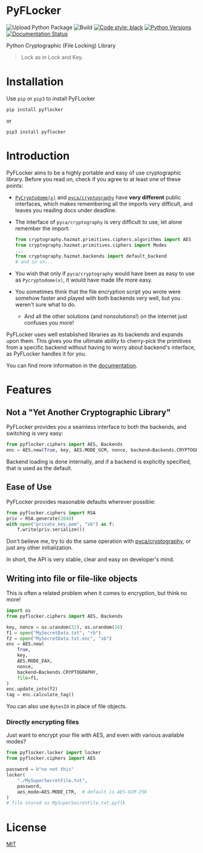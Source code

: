 # PyFLocker

![Upload Python Package](https://github.com/arunanshub/pyflocker/workflows/Upload%20Python%20Package/badge.svg)
![Build](https://github.com/arunanshub/pyflocker/workflows/Build/badge.svg)
[![Code style: black](https://img.shields.io/badge/code%20style-black-000000.svg)](https://github.com/psf/black)
[![Python Versions](https://img.shields.io/pypi/pyversions/PyFLocker?label=Python%20Versions)](https://pypi.org/project/PyFLocker)
[![Documentation Status](https://readthedocs.org/projects/pyflocker/badge/?version=latest)](https://pyflocker.readthedocs.io/en/latest/?badge=latest)

Python Cryptographic (File Locking) Library

> Lock as in Lock and Key.

# Installation

Use `pip` or `pip3` to install PyFLocker

    pip install pyflocker

or

    pip3 install pyflocker

# Introduction

PyFLocker aims to be a highly portable and easy of use cryptographic library.
Before you read on, check if you agree to at least one of these points:

- [`PyCryptodome(x)`][pycrypto] and [`pyca/cryptography`][pyca] have
  **very different** public interfaces, which makes remembering all the imports
  very difficult, and leaves you reading docs under deadline.

- The interface of `pyca/cryptography` is very difficult to use, let alone
  remember the import:

  ```python
  from cryptography.hazmat.primitives.ciphers.algorithms import AES
  from cryptography.hazmat.primitives.ciphers import Modes
  ...
  from cryptography.hazmat.backends import default_backend
  # and so on...
  ```

- You wish that only if `pyca/cryptography` would have been as easy to use as
  `Pycryptodome(x)`, it would have made life more easy.

- You sometimes think that the file encryption script you wrote were somehow
  faster and played with both backends very well, but you weren't sure what to do.

  - And all the other solutions (and nonsolutions!) on the internet just confuses
    you more!

PyFLocker uses well established libraries as its backends and expands upon them.
This gives you the ultimate ability to cherry-pick the primitives from a specific
backend without having to worry about backend's interface, as PyFLocker handles it
for you.

You can find more information in the [documentation][docs].

# Features

## Not a "Yet Another Cryptographic Library"

PyFLocker provides you a seamless interface to both the backends, and switching
is very easy:

```python
from pyflocker.ciphers import AES, Backends
enc = AES.new(True, key, AES.MODE_GCM, nonce, backend=Backends.CRYPTOGRAPHY)
```

Backend loading is done internally, and if a backend is explicitly specified,
that is used as the default.

## Ease of Use

PyFLocker provides reasonable defaults wherever possible:

```python
from pyflocker.ciphers import RSA
priv = RSA.generate(2048)
with open("private_key.pem", "xb") as f:
    f.write(priv.serialize())
```

Don't believe me, try to do the same operation with [pyca/cryptography][pyca_vs_self],
or just any other initialization.

In short, the API is very stable, clear and easy on developer's mind.

## Writing into file or file-like objects

This is often a related problem when it comes to encryption, but think no more!

```python
import os
from pyflocker.ciphers import AES, Backends

key, nonce = os.urandom(32), os.urandom(16)
f1 = open("MySecretData.txt", "rb")
f2 = open("MySecretData.txt.enc", "xb")
enc = AES.new(
	True,
	key,
	AES.MODE_EAX,
	nonce,
    backend=Backends.CRYPTOGRAPHY,
    file=f1,
)
enc.update_into(f2)
tag = enc.calculate_tag()
```

You can also use `BytesIO` in place of file objects.

### Directly encrypting files

Just want to encrypt your file with AES, and even with various available modes?

```python
from pyflocker.locker import locker
from pyflocker.ciphers import AES

password = b"no not this"
locker(
	"./MySuperSecretFile.txt",
	password,
	aes_mode=AES.MODE_CTR,  # default is AES-GCM-256
)
# file stored as MySuperSecretFile.txt.pyflk
```

# License

[MIT](https://choosealicense.com/licenses/mit/)

[docs]: https://pyflocker.readthedocs.io/en/latest/index.html
[examples]: https://pyflocker.readthedocs.io/en/latest/examples.html
[pycrypto]: https://github.com/Legrandin/pycryptodome
[pyca]: https://github.com/pyca/cryptography
[pyca_vs_self]: https://cryptography.io/en/latest/hazmat/primitives/asymmetric/rsa.html#key-serialization
